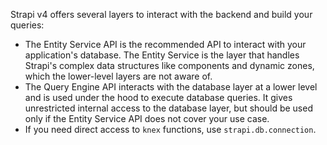 Strapi v4 offers several layers to interact with the backend and build your queries:

* The Entity Service API is the recommended API to interact with your application's database. The Entity Service is the layer that handles Strapi's complex data structures like components and dynamic zones, which the lower-level layers are not aware of.
* The Query Engine API interacts with the database layer at a lower level and is used under the hood to execute database queries. It gives unrestricted internal access to the database layer, but should be used only if the Entity Service API does not cover your use case.
* If you need direct access to `knex` functions, use `strapi.db.connection`.